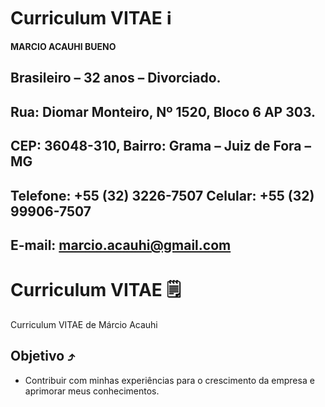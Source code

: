 # Curriculum VITAE ℹ️
**MARCIO ACAUHI BUENO**                                                                                   

Brasileiro – 32 anos – Divorciado. 
---
**Rua:** Diomar Monteiro, Nº 1520, Bloco 6 AP 303.
---
**CEP:** 36048-310, **Bairro:** Grama – Juiz de Fora – MG
---
**Telefone:** +55 (32) 3226-7507 **Celular:** +55 (32) 99906-7507
---
**E-mail:** marcio.acauhi@gmail.com
---

# Curriculum VITAE 🗒️
Curriculum VITAE de Márcio Acauhi
## Objetivo ⤴️
 - Contribuir com minhas experiências para o crescimento da empresa e aprimorar meus conhecimentos.                                  
